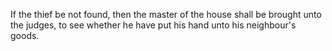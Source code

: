If the thief be not found, then the master of the house shall be brought unto the judges, to see whether he have put his hand unto his neighbour's goods.
